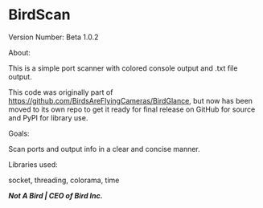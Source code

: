 # BirdScan
Version Number: Beta 1.0.2

About:

This is a simple port scanner with colored console output and .txt file output.

This code was originally part of https://github.com/BirdsAreFlyingCameras/BirdGlance, but now has been moved to its own repo to get it ready for final release on GitHub for source and PyPI for library use.

Goals:

Scan ports and output info in a clear and concise manner.

Libraries used:

socket,
threading,
colorama,
time

***Not A Bird | CEO of Bird Inc.***
